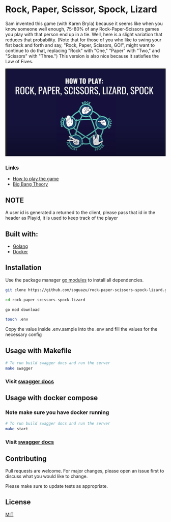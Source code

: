 # Rock, Paper, Scissor, Spock, Lizard

Sam invented this game (with Karen Bryla) because it seems like when you know someone well enough, 
75-80% of any Rock-Paper-Scissors games you play with that person end up in a tie. Well, here is a slight 
variation that reduces that probability. (Note that for those of you who like to swing your fist back and 
forth and say, "Rock, Paper, Scissors, GO!", might want to continue to do that, replacing "Rock" with "One," 
"Paper" with "Two," and "Scissors" with "Three.") This version is also nice because it satisfies the Law of
Fives.

![](./img.png)

### Links
- [How to play the game](https://www.youtube.com/watch?v=zjoVuV8EeOU)
- [Big Bang Theory](https://www.youtube.com/watch?v=x5Q6-wMx-K8&t=49s)


## NOTE 
A user id is generated a returned to the client, please pass that id in the header as Playid, 
it is used to keep track of the player

## Built with:
- [Golang](https://go.dev/dl/)
- [Docker](https://www.docker.com/products/docker-desktop/)

## Installation

Use the package manager [go modules](https://go.dev/blog/using-go-modules) to install all dependencies.

```bash
git clone https://github.com/soguazu/rock-paper-scissors-spock-lizard.git
```

```bash
cd rock-paper-scissors-spock-lizard
```

```bash
go mod download
```

```bash
touch .env
```
Copy the value inside .env.sample into the .env and fill the values for the necessary config


## Usage with Makefile

```bash
# To run build swagger docs and run the server
make swagger
```

### Visit [swagger docs](http://localhost:8085/swagger/index.html)

## Usage with docker compose
### Note make sure you have docker running
```bash
# To run build swagger docs and run the server
make start
```
### Visit [swagger docs](http://localhost:8085/swagger/index.html)

## Contributing
Pull requests are welcome. For major changes, please open an issue first to discuss what you would like to change.

Please make sure to update tests as appropriate.

## License
[MIT](https://choosealicense.com/licenses/mit/)